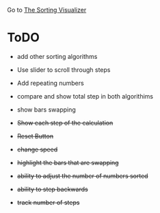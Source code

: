 Go to [The Sorting Visualizer](https://evans-sorting-visualizer.herokuapp.com/)

# ToDO

* add other sorting algorithms
* Use slider to scroll through steps
* Add repeating numbers
* compare and show total step in both algorithims
* show bars swapping

* <del> Show each step of the calculation </del> 
* <del> Reset Button </del> 
* <del>  change speed </del> 
* <del> highlight the bars that are swapping </del>
*  <del> ability to adjust the number of numbers sorted </del>
*  <del> ability to step backwards </del>
*  <del> track number of steps </del>

